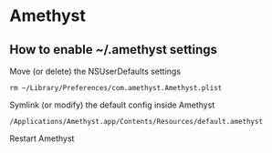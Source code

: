 # Amethyst

## How to enable ~/.amethyst settings
Move (or delete) the NSUserDefaults settings
```
rm ~/Library/Preferences/com.amethyst.Amethyst.plist
```

Symlink (or modify) the default config inside Amethyst
```
/Applications/Amethyst.app/Contents/Resources/default.amethyst
```

Restart Amethyst
